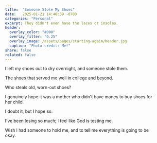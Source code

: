 ```yaml
---
title:  "Someone Stole My Shoes"
date:   2025-01-21 14:40:39 -0700
categories: "Personal"
excerpt: They didn't even have the laces or insoles.
header:
  overlay_color: "#000"
  overlay_filter: "0.25"
  overlay_image: /assets/pages/starting-again/header.jpg
  caption: "Photo credit: Me!"
share: false
related: false
---
```


I left my shoes out to dry overnight, and someone stole them.

The shoes that served me well in college and beyond.

Who steals old, worn-out shoes?

I genuinely hope it was a mother who didn't have money to buy shoes for her child.

I doubt it, but I hope so.

I've been losing so much; I feel like God is testing me.

Wish I had someone to hold me, and to tell me everything is going to be okay.
